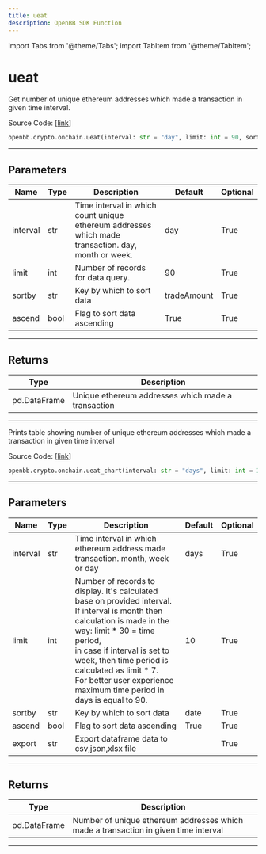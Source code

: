 ```yaml
---
title: ueat
description: OpenBB SDK Function
---
```


import Tabs from '@theme/Tabs';
import TabItem from '@theme/TabItem';

# ueat

<Tabs>
<TabItem value="model" label="Model" default>

Get number of unique ethereum addresses which made a transaction in given time interval.

Source Code: [[link](https://github.com/OpenBB-finance/OpenBBTerminal/tree/main/openbb_terminal/cryptocurrency/onchain/bitquery_model.py#L584)]

```python
openbb.crypto.onchain.ueat(interval: str = "day", limit: int = 90, sortby: str = "tradeAmount", ascend: bool = True)
```

---

## Parameters

| Name | Type | Description | Default | Optional |
| ---- | ---- | ----------- | ------- | -------- |
| interval | str | Time interval in which count unique ethereum addresses which made transaction. day,<br/>month or week. | day | True |
| limit | int | Number of records for data query. | 90 | True |
| sortby | str | Key by which to sort data | tradeAmount | True |
| ascend | bool | Flag to sort data ascending | True | True |


---

## Returns

| Type | Description |
| ---- | ----------- |
| pd.DataFrame | Unique ethereum addresses which made a transaction |
---

</TabItem>
<TabItem value="view" label="Chart">

Prints table showing number of unique ethereum addresses which made a transaction in given time interval

Source Code: [[link](https://github.com/OpenBB-finance/OpenBBTerminal/tree/main/openbb_terminal/cryptocurrency/onchain/bitquery_view.py#L225)]

```python
openbb.crypto.onchain.ueat_chart(interval: str = "days", limit: int = 10, sortby: str = "date", ascend: bool = True, export: str = "")
```

---

## Parameters

| Name | Type | Description | Default | Optional |
| ---- | ---- | ----------- | ------- | -------- |
| interval | str | Time interval in which ethereum address made transaction. month, week or day | days | True |
| limit | int | Number of records to display. It's calculated base on provided interval.<br/>If interval is month then calculation is made in the way: limit * 30 = time period,<br/>in case if interval is set to week, then time period is calculated as limit * 7.<br/>For better user experience maximum time period in days is equal to 90. | 10 | True |
| sortby | str | Key by which to sort data | date | True |
| ascend | bool | Flag to sort data ascending | True | True |
| export | str | Export dataframe data to csv,json,xlsx file |  | True |


---

## Returns

| Type | Description |
| ---- | ----------- |
| pd.DataFrame | Number of unique ethereum addresses which made a transaction in given time interval |
---

</TabItem>
</Tabs>
